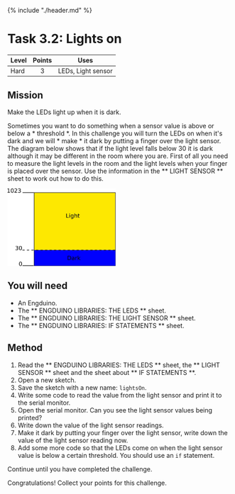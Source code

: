 {% include "./header.md" %}

# Task 3.2: Lights on 

| Level| Points | Uses |
| ------ |:------:|------|
| Hard | 3 | LEDs, Light sensor |

## Mission
Make the LEDs light up  when it is dark.  

Sometimes you want to do something when a sensor value is above or below a * threshold *. In this challenge you will turn the LEDs on when it's  dark and we will * make * it dark by putting a finger over the light sensor.  The diagram below shows that if the light level falls below 30 it is dark although it may be different in the room where you are.  First of all you need to measure the light levels in the room and the light levels when your finger is placed over the sensor. Use the information in the ** LIGHT SENSOR ** sheet to work out how to do this.

<img src="Threshold.jpg" height="175px" title="Threshold">

## You will need
* An Engduino.
* The ** ENGDUINO LIBRARIES: THE LEDS ** sheet.
* The ** ENGDUINO LIBRARIES: THE LIGHT SENSOR ** sheet.
* The ** ENGDUINO LIBRARIES: IF STATEMENTS ** sheet.

## Method
1. Read the ** ENGDUINO LIBRARIES: THE LEDS ** sheet,  the ** LIGHT SENSOR ** sheet and the sheet about ** IF STATEMENTS **.
3. Open a new sketch.
4. Save the sketch with a new name: ```lightsOn```.
5. Write some code to read the value from the light sensor and print it to the serial monitor.
6. Open the serial monitor. Can you see the light sensor values being printed? 
7. Write down the value of the light sensor readings.
8. Make it dark by putting your finger over the light sensor, write down the value of the light sensor reading now.
9. Add some more code so that the LEDs come on when the light sensor value is below a certain threshold. You should use an ```if``` statement. 


Continue until you have completed the challenge.


Congratulations! Collect your points for this challenge.

<!---
{% include "./rae.md" %}
-->

